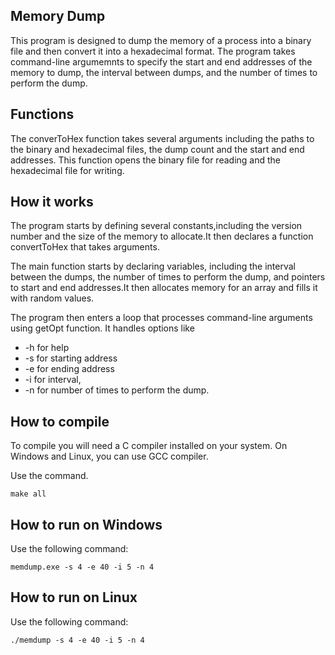 ## Memory Dump

This program is designed to dump the memory of a process into a binary file and then convert it into a hexadecimal format. The program takes command-line argumemnts to specify the start and end addresses of the memory to dump, the interval between dumps, and the number of times to perform the dump. 


## Functions
The converToHex function takes several arguments including the paths to the binary and hexadecimal files, the dump count and the start and end addresses. This function opens the binary file for reading and the hexadecimal file for writing.

## How it works

The program starts by defining several constants,including the version number and the size of the memory to allocate.It then declares a function convertToHex that takes arguments.

The main function starts by declaring variables, including the interval between the dumps, the number of times to perform the dump, and pointers to start and end addresses.It then allocates memory for an array and fills it with random values.

The program then enters a loop that processes command-line arguments using getOpt function. It handles options like 
- -h for help
- -s for starting address
- -e for ending address
- -i for interval, 
- -n for number of times to perform the dump.
 
## How to compile
To compile you will need a C compiler installed on your system. On Windows and Linux, you can use GCC compiler. 

Use the command.

```
make all
```

## How to run on Windows
 
Use the following command: 

```
memdump.exe -s 4 -e 40 -i 5 -n 4
```

## How to run on Linux 

Use the following command:

```
./memdump -s 4 -e 40 -i 5 -n 4
```


